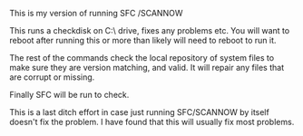 This is my version of running SFC /SCANNOW

This runs a checkdisk on C:\ drive, fixes any problems etc.  You will want to reboot after running this or more than likely 
will need to reboot to run it.

The rest of the commands check the local repository of system files to make sure they are version matching, and valid.  It will
repair any files that are corrupt or missing.

Finally SFC will be run to check.

This is a last ditch effort in case just running SFC/SCANNOW by itself doesn't fix the problem.  I have found that this will
usually fix most problems.